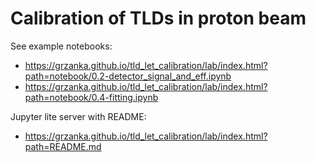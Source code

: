# Calibration of TLDs in proton beam

See example notebooks:
  * https://grzanka.github.io/tld_let_calibration/lab/index.html?path=notebook/0.2-detector_signal_and_eff.ipynb
  * https://grzanka.github.io/tld_let_calibration/lab/index.html?path=notebook/0.4-fitting.ipynb

Jupyter lite server with README:
  * https://grzanka.github.io/tld_let_calibration/lab/index.html?path=README.md
